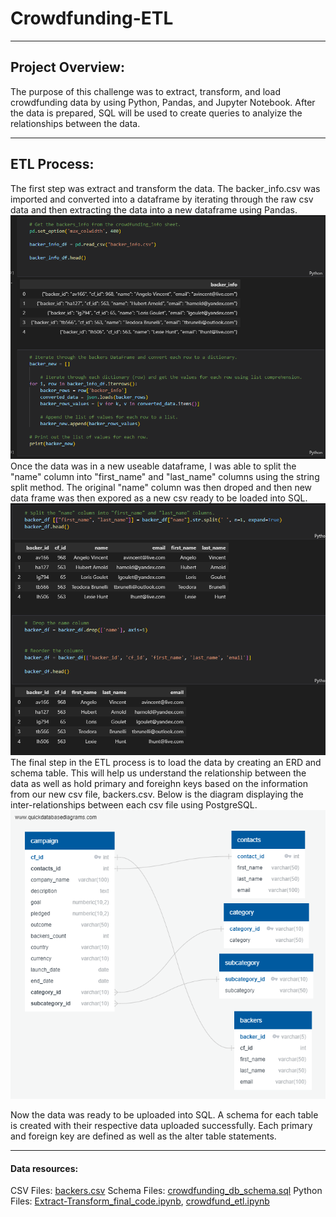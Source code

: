# Crowdfunding-ETL
---
## Project Overview: 
The purpose of this challenge was to extract, transform, and load crowdfunding data by using Python, Pandas, and Jupyter Notebook. After the data is prepared, SQL will be used to create queries to analyize the relationships between the data.

---

## ETL Process:

The first step was extract and transform the data. The backer_info.csv was imported and converted into a dataframe by iterating through the raw csv data and then extracting the data into a new dataframe using Pandas. 
![import_iterate.png](import_iterate.png)
Once the data was in a new useable dataframe, I was able to split the "name" column into "first_name" and "last_name" columns using the string split method. The original "name" column was then droped and then new data frame was then expored as a new csv ready to be loaded into SQL. 
![split_drop.png](split_drop.png)
The final step in the ETL process is to load the data by creating an ERD and schema table. This will help us understand the relationship between the data as well as hold primary and foreighn keys based on the information from our new csv file, backers.csv. Below is the diagram displaying the inter-relationships between each csv file using PostgreSQL.
![crowdfunding_db_relationships.png](crowdfunding_db_relationships.png)

Now the data was ready to be uploaded into SQL. A schema for each table is created with their respective data uploaded successfully. Each primary and foreign key are defined as well as the alter table statements.

---
#### Data resources:
CSV Files: [backers.csv](Data/backers.csv)
Schema Files: [crowdfunding_db_schema.sql](crowdfunding_df_schema.sql)
Python Files: [Extract-Transform_final_code.ipynb](Extract-Transform_final_code.ipynb), [crowdfund_etl.ipynb](crowdfund_etl.ipynb)

